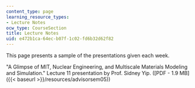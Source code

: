 ```yaml
---
content_type: page
learning_resource_types:
- Lecture Notes
ocw_type: CourseSection
title: Lecture Notes
uid: e472b1ca-64ec-b07f-1c02-fd6b32d62f82
---
```


This page presents a sample of the presentations given each week.

"A Glimpse of MIT, Nuclear Engineering, and Multiscale Materials Modeling and Simulation." Lecture 11 presentation by Prof. Sidney Yip. ([PDF - 1.9 MB]({{< baseurl >}}/resources/advisorsem05))